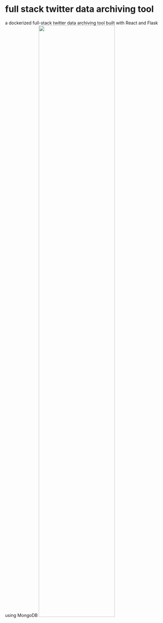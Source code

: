 # full stack twitter data archiving tool
 a dockerized full-stack twitter data archiving tool built with React and Flask using MongoDB
<img src="https://github.com/lusixing/full-stack-twitter-data-archiving-tool/blob/main/asset/img1.jpg" width=70% height=70%>
